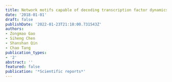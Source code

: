 ```yaml
---
title: Network motifs capable of decoding transcription factor dynamics
date: '2018-01-01'
draft: false
publishDate: '2022-01-23T21:18:00.731543Z'
authors:
- Zongmao Gao
- Siheng Chen
- Shanshan Qin
- Chao Tang
publication_types:
- '2'
abstract: ''
featured: false
publication: '*Scientific reports*'
---
```


